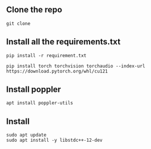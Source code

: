## Clone the repo

`git clone `

## Install all the requirements.txt

`pip install -r requirement.txt`

`pip install torch torchvision torchaudio --index-url https://download.pytorch.org/whl/cu121`


## Install poppler

`apt install poppler-utils`

## Install

```
sudo apt update
sudo apt install -y libstdc++-12-dev
```